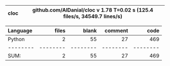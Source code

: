 cloc|github.com/AlDanial/cloc v 1.78  T=0.02 s (125.4 files/s, 34549.7 lines/s)
--- | ---

Language|files|blank|comment|code
:-------|-------:|-------:|-------:|-------:
Python|2|55|27|469
--------|--------|--------|--------|--------
SUM:|2|55|27|469
